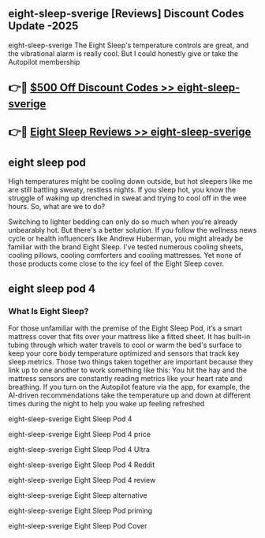 ## eight-sleep-sverige [Reviews​] Discount Codes Update -2025

eight-sleep-sverige The Eight Sleep's temperature controls are great, and the vibrational alarm is really cool. But I could honestly give or take the Autopilot membership

## 👉🔴 [$500 Off Discount Codes >> eight-sleep-sverige](http://download.freeplayer.one?title=eight-sleep-sverige&ref=18-ES)

## 👉🔴 [Eight Sleep Reviews >> eight-sleep-sverige](http://download.freeplayer.one?title=eight-sleep-sverige&ref=18-ES)

## eight sleep pod

High temperatures might be cooling down outside, but hot sleepers like me are still battling sweaty, restless nights. If you sleep hot, you know the struggle of waking up drenched in sweat and trying to cool off in the wee hours. So, what are we to do?

Switching to lighter bedding can only do so much when you're already unbearably hot. But there's a better solution. If you follow the wellness news cycle or health influencers like Andrew Huberman, you might already be familiar with the brand Eight Sleep. I've tested numerous cooling sheets, cooling pillows, cooling comforters and cooling mattresses. Yet none of those products come close to the icy feel of the Eight Sleep cover.

## eight sleep pod 4

### What Is Eight Sleep?

For those unfamiliar with the premise of the Eight Sleep Pod, it’s a smart mattress cover that fits over your mattress like a fitted sheet. It has built-in tubing through which water travels to cool or warm the bed's surface to keep your core body temperature optimized and sensors that track key sleep metrics. Those two things taken together are important because they link up to one another to work something like this: You hit the hay and the mattress sensors are constantly reading metrics like your heart rate and breathing. If you turn on the Autopilot feature via the app, for example, the AI-driven recommendations take the temperature up and down at different times during the night to help you wake up feeling refreshed

eight-sleep-sverige Eight Sleep Pod 4

eight-sleep-sverige Eight Sleep Pod 4 price

eight-sleep-sverige Eight Sleep Pod 4 Ultra

eight-sleep-sverige Eight Sleep Pod 4 Reddit

eight-sleep-sverige Eight Sleep Pod 4 review

eight-sleep-sverige Eight Sleep alternative

eight-sleep-sverige Eight Sleep Pod priming

eight-sleep-sverige Eight Sleep Pod Cover